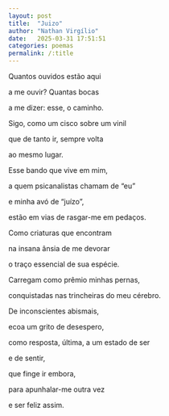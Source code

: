```yaml
---
layout: post
title:  "Juizo"
author: "Nathan Virgílio"
date:   2025-03-31 17:51:51
categories: poemas
permalink: /:title
---
```


Quantos ouvidos estão aqui

a me ouvir? Quantas bocas

a me dizer: esse, o caminho.

Sigo, como um cisco sobre um vinil

que de tanto ir, sempre volta

ao mesmo lugar.

Esse bando que vive em mim,

a quem psicanalistas chamam de “eu”

e minha avó de “juízo”,

estão em vias de rasgar-me em pedaços.

Como criaturas que encontram

na insana ânsia de me devorar

o traço essencial de sua espécie.

Carregam como prêmio minhas pernas,

conquistadas nas trincheiras do meu cérebro.

De inconscientes abismais,

ecoa um grito de desespero,

como resposta, última, a um estado de ser

e de sentir,

que finge ir embora,

para apunhalar-me outra vez

e ser feliz assim.
